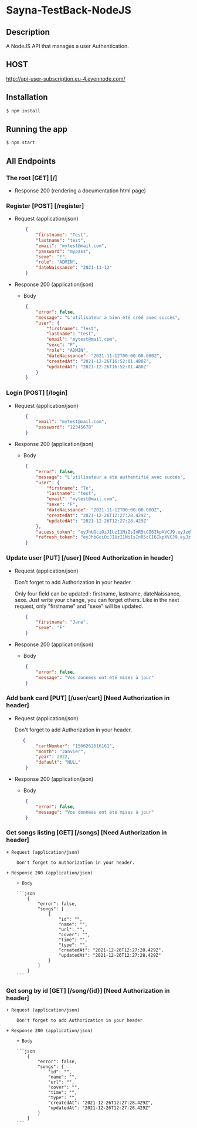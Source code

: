 # Sayna-TestBack-NodeJS

## Description

A NodeJS API that manages a user Authentication. 

## HOST
http://api-user-subscription.eu-4.evennode.com/

## Installation

```bash
$ npm install
```

## Running the app

```bash
$ npm start

```

## All Endpoints

### The root [GET] [/]

+ Response 200 (rendering a documentation html page)

### Register [POST] [/register]

+ Request (application/json)

    ```json
        {
            "firstname": "Test",
            "lastname": "test",
            "email": "mytest@mail.com",
            "password": "mypass",
            "sexe": "F",
            "role": "ADMIN",
            "dateNaissance": "2021-11-12"
        }
    ```

+ Response 200 (application/json)

    + Body

    ```json
        {
            "error": false,
            "message": "L'utilisateur a bien été créé avec succès",
            "user": {
                "firstname": "Test",
                "lastname": "test",
                "email": "mytest@mail.com",
                "sexe": "F",
                "role": "ADMIN",
                "dateNaissance": "2021-11-12T00:00:00.000Z",
                "createdAt": "2021-12-26T16:52:01.480Z",
                "updatedAt": "2021-12-26T16:52:01.480Z"
            }
        }
     ```

### Login [POST] [/login]

+ Request (application/json)

    ```json
        {
            "email": "mytest@mail.com",
            "password": "12345678"
        }
    ```

+ Response 200 (application/json)

    + Body

    ```json
        {
            "error": false,
            "message": "L'utilisateur a été authentifié avec succès",
            "user": {
                "firstname": "Te",
                "lastname": "test",
                "email": "mytest@mail.com",
                "sexe": "F",
                "dateNaissance": "2021-11-12T00:00:00.000Z",
                "createdAt": "2021-12-26T12:27:28.429Z",
                "updatedAt": "2021-12-26T12:27:28.429Z"
            },
            "access_token": "eyJhbGciOiJIUzI1NiIsInR5cCI6IkpXVCJ9.eyJzdWIiOiI2MWM4NWZiMDkyY2VlOWMyMDA5MTFiYjgiLCJpYXQiOjE2NDA1MzQ5NjAsImV4cCI6MTY0MDUzODU2MH0.kMY2cHI0k6kORf6u88i3rP0fDGZDMgAV7BgvjLeF5sk",
            "refresh_token": "eyJhbGciOiJIUzI1NiIsInR5cCI6IkpXVCJ9.eyJzdWIiOiI2MWM4NWZiMDkyY2VlOWMyMDA5MTFiYjgiLCJpYXQiOjE2NDA1MzQ5NjAsImV4cCI6MTY0MTEzOTc2MH0.mmB_uZ8TYS8A4mEvJzcAqd72I_5ax5P_vbv_o03SuBg"
        }
   ```

### Update user [PUT] [/user] [Need Authorization in header]

+ Request (application/json)
    
    Don't forget to add Authorization in your header.
    
    Only four field can be updated : firstname, lastname, dateNaissance, sexe.
    Just write your change, you can forget others. Like in the next request, only "firstname" and "sexe" will be updated.

    ```json
        {
            "firstname": "Jane",
            "sexe": "F"
        }
    ```    

+ Response 200 (application/json)

    + Body

    ```json
        {
            "error": false,
            "message": "Vos données ont été mises à jour"
        }
    ```

### Add bank card [PUT] [/user/cart] [Need Authorization in header]


+ Request (application/json)
    
    Don't forget to add Authorization in your header.
    
    ```json
       {
            "cartNumber": "1566262616161",
            "month": "Janvier",
            "year": 2022,
            "default": "NULL"
        }
    ```    

+ Response 200 (application/json)

    + Body 

    ```json
        {
            "error": false,
            "message": "Vos données ont été mises à jour"
        }
    ```

### Get songs listing [GET] [/songs] [Need Authorization in header]

    + Request (application/json)
    
        Don't forget to Authorization in your header.

    + Response 200 (application/json)

        + Body

        ```json
            {
                "error": false,
                "songs": [
                    {
                        "id": "",
                        "name": "",
                        "url": "",
                        "cover": "",
                        "time": "",
                        "type": "",
                        "createdAt": "2021-12-26T12:27:28.429Z",
                        "updatedAt": "2021-12-26T12:27:28.429Z"
                    }
                ]
            }
        ```

### Get song by id [GET] [/song/{id}] [Need Authorization in header]

    + Request (application/json)

        Don't forget to add Authorization in your header.

    + Response 200 (application/json)

        + Body

        ```json
            {
                "error": false,
                "songs": {
                    "id": "",
                    "name": "",
                    "url": "",
                    "cover": "",
                    "time": "",
                    "type": "",
                    "createdAt": "2021-12-26T12:27:28.429Z",
                    "updatedAt": "2021-12-26T12:27:28.429Z"
                }
            }
        ``` 
